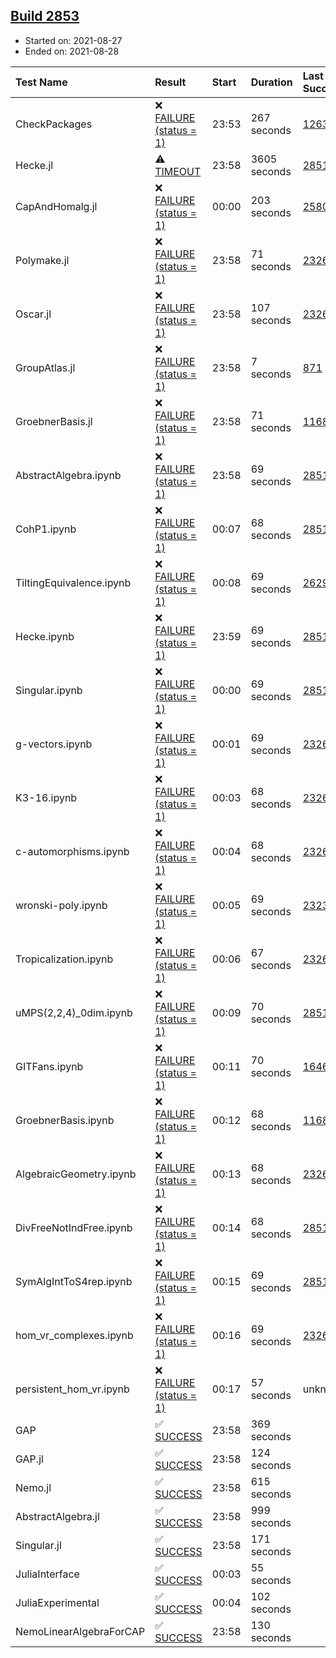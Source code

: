 ## [Build 2853](https://oscarci.mathematik.uni-kl.de/job/oscar-stable/2853/)

* Started on: 2021-08-27
* Ended on: 2021-08-28

| Test Name    | Result | Start | Duration | Last Success | First Failure |
|:-------------|:-------|:------|:---------|:-------------|:--------------|
| CheckPackages | ❌ [FAILURE (status = 1)](https://oscarci.mathematik.uni-kl.de/job/oscar-stable/2853/artifact/logs/build-2853/CheckPackages.log) | 23:53 | 267 seconds | [1263](https://oscarci.mathematik.uni-kl.de/job/oscar-stable/1263/) | [1264](https://oscarci.mathematik.uni-kl.de/job/oscar-stable/1264/) |
| Hecke.jl | ⚠ [TIMEOUT](https://oscarci.mathematik.uni-kl.de/job/oscar-stable/2853/artifact/logs/build-2853/Hecke.jl.log) | 23:58 | 3605 seconds | [2851](https://oscarci.mathematik.uni-kl.de/job/oscar-stable/2851/) | [2852](https://oscarci.mathematik.uni-kl.de/job/oscar-stable/2852/) |
| CapAndHomalg.jl | ❌ [FAILURE (status = 1)](https://oscarci.mathematik.uni-kl.de/job/oscar-stable/2853/artifact/logs/build-2853/CapAndHomalg.jl.log) | 00:00 | 203 seconds | [2580](https://oscarci.mathematik.uni-kl.de/job/oscar-stable/2580/) | [2581](https://oscarci.mathematik.uni-kl.de/job/oscar-stable/2581/) |
| Polymake.jl | ❌ [FAILURE (status = 1)](https://oscarci.mathematik.uni-kl.de/job/oscar-stable/2853/artifact/logs/build-2853/Polymake.jl.log) | 23:58 | 71 seconds | [2326](https://oscarci.mathematik.uni-kl.de/job/oscar-stable/2326/) | [2327](https://oscarci.mathematik.uni-kl.de/job/oscar-stable/2327/) |
| Oscar.jl | ❌ [FAILURE (status = 1)](https://oscarci.mathematik.uni-kl.de/job/oscar-stable/2853/artifact/logs/build-2853/Oscar.jl.log) | 23:58 | 107 seconds | [2326](https://oscarci.mathematik.uni-kl.de/job/oscar-stable/2326/) | [2327](https://oscarci.mathematik.uni-kl.de/job/oscar-stable/2327/) |
| GroupAtlas.jl | ❌ [FAILURE (status = 1)](https://oscarci.mathematik.uni-kl.de/job/oscar-stable/2853/artifact/logs/build-2853/GroupAtlas.jl.log) | 23:58 | 7 seconds | [871](https://oscarci.mathematik.uni-kl.de/job/oscar-stable/871/) | [872](https://oscarci.mathematik.uni-kl.de/job/oscar-stable/872/) |
| GroebnerBasis.jl | ❌ [FAILURE (status = 1)](https://oscarci.mathematik.uni-kl.de/job/oscar-stable/2853/artifact/logs/build-2853/GroebnerBasis.jl.log) | 23:58 | 71 seconds | [1168](https://oscarci.mathematik.uni-kl.de/job/oscar-stable/1168/) | [1169](https://oscarci.mathematik.uni-kl.de/job/oscar-stable/1169/) |
| AbstractAlgebra.ipynb | ❌ [FAILURE (status = 1)](https://oscarci.mathematik.uni-kl.de/job/oscar-stable/2853/artifact/logs/build-2853/AbstractAlgebra.ipynb.log) | 23:58 | 69 seconds | [2851](https://oscarci.mathematik.uni-kl.de/job/oscar-stable/2851/) | [2852](https://oscarci.mathematik.uni-kl.de/job/oscar-stable/2852/) |
| CohP1.ipynb | ❌ [FAILURE (status = 1)](https://oscarci.mathematik.uni-kl.de/job/oscar-stable/2853/artifact/logs/build-2853/CohP1.ipynb.log) | 00:07 | 68 seconds | [2851](https://oscarci.mathematik.uni-kl.de/job/oscar-stable/2851/) | [2852](https://oscarci.mathematik.uni-kl.de/job/oscar-stable/2852/) |
| TiltingEquivalence.ipynb | ❌ [FAILURE (status = 1)](https://oscarci.mathematik.uni-kl.de/job/oscar-stable/2853/artifact/logs/build-2853/TiltingEquivalence.ipynb.log) | 00:08 | 69 seconds | [2629](https://oscarci.mathematik.uni-kl.de/job/oscar-stable/2629/) | [2630](https://oscarci.mathematik.uni-kl.de/job/oscar-stable/2630/) |
| Hecke.ipynb | ❌ [FAILURE (status = 1)](https://oscarci.mathematik.uni-kl.de/job/oscar-stable/2853/artifact/logs/build-2853/Hecke.ipynb.log) | 23:59 | 69 seconds | [2851](https://oscarci.mathematik.uni-kl.de/job/oscar-stable/2851/) | [2852](https://oscarci.mathematik.uni-kl.de/job/oscar-stable/2852/) |
| Singular.ipynb | ❌ [FAILURE (status = 1)](https://oscarci.mathematik.uni-kl.de/job/oscar-stable/2853/artifact/logs/build-2853/Singular.ipynb.log) | 00:00 | 69 seconds | [2851](https://oscarci.mathematik.uni-kl.de/job/oscar-stable/2851/) | [2852](https://oscarci.mathematik.uni-kl.de/job/oscar-stable/2852/) |
| g-vectors.ipynb | ❌ [FAILURE (status = 1)](https://oscarci.mathematik.uni-kl.de/job/oscar-stable/2853/artifact/logs/build-2853/g-vectors.ipynb.log) | 00:01 | 69 seconds | [2326](https://oscarci.mathematik.uni-kl.de/job/oscar-stable/2326/) | [2327](https://oscarci.mathematik.uni-kl.de/job/oscar-stable/2327/) |
| K3-16.ipynb | ❌ [FAILURE (status = 1)](https://oscarci.mathematik.uni-kl.de/job/oscar-stable/2853/artifact/logs/build-2853/K3-16.ipynb.log) | 00:03 | 68 seconds | [2326](https://oscarci.mathematik.uni-kl.de/job/oscar-stable/2326/) | [2327](https://oscarci.mathematik.uni-kl.de/job/oscar-stable/2327/) |
| c-automorphisms.ipynb | ❌ [FAILURE (status = 1)](https://oscarci.mathematik.uni-kl.de/job/oscar-stable/2853/artifact/logs/build-2853/c-automorphisms.ipynb.log) | 00:04 | 68 seconds | [2326](https://oscarci.mathematik.uni-kl.de/job/oscar-stable/2326/) | [2327](https://oscarci.mathematik.uni-kl.de/job/oscar-stable/2327/) |
| wronski-poly.ipynb | ❌ [FAILURE (status = 1)](https://oscarci.mathematik.uni-kl.de/job/oscar-stable/2853/artifact/logs/build-2853/wronski-poly.ipynb.log) | 00:05 | 69 seconds | [2323](https://oscarci.mathematik.uni-kl.de/job/oscar-stable/2323/) | [2324](https://oscarci.mathematik.uni-kl.de/job/oscar-stable/2324/) |
| Tropicalization.ipynb | ❌ [FAILURE (status = 1)](https://oscarci.mathematik.uni-kl.de/job/oscar-stable/2853/artifact/logs/build-2853/Tropicalization.ipynb.log) | 00:06 | 67 seconds | [2326](https://oscarci.mathematik.uni-kl.de/job/oscar-stable/2326/) | [2327](https://oscarci.mathematik.uni-kl.de/job/oscar-stable/2327/) |
| uMPS(2,2,4)_0dim.ipynb | ❌ [FAILURE (status = 1)](https://oscarci.mathematik.uni-kl.de/job/oscar-stable/2853/artifact/logs/build-2853/uMPS-2-2-4-_0dim.ipynb.log) | 00:09 | 70 seconds | [2851](https://oscarci.mathematik.uni-kl.de/job/oscar-stable/2851/) | [2852](https://oscarci.mathematik.uni-kl.de/job/oscar-stable/2852/) |
| GITFans.ipynb | ❌ [FAILURE (status = 1)](https://oscarci.mathematik.uni-kl.de/job/oscar-stable/2853/artifact/logs/build-2853/GITFans.ipynb.log) | 00:11 | 70 seconds | [1646](https://oscarci.mathematik.uni-kl.de/job/oscar-stable/1646/) | [1647](https://oscarci.mathematik.uni-kl.de/job/oscar-stable/1647/) |
| GroebnerBasis.ipynb | ❌ [FAILURE (status = 1)](https://oscarci.mathematik.uni-kl.de/job/oscar-stable/2853/artifact/logs/build-2853/GroebnerBasis.ipynb.log) | 00:12 | 68 seconds | [1168](https://oscarci.mathematik.uni-kl.de/job/oscar-stable/1168/) | [1169](https://oscarci.mathematik.uni-kl.de/job/oscar-stable/1169/) |
| AlgebraicGeometry.ipynb | ❌ [FAILURE (status = 1)](https://oscarci.mathematik.uni-kl.de/job/oscar-stable/2853/artifact/logs/build-2853/AlgebraicGeometry.ipynb.log) | 00:13 | 68 seconds | [2326](https://oscarci.mathematik.uni-kl.de/job/oscar-stable/2326/) | [2327](https://oscarci.mathematik.uni-kl.de/job/oscar-stable/2327/) |
| DivFreeNotIndFree.ipynb | ❌ [FAILURE (status = 1)](https://oscarci.mathematik.uni-kl.de/job/oscar-stable/2853/artifact/logs/build-2853/DivFreeNotIndFree.ipynb.log) | 00:14 | 68 seconds | [2851](https://oscarci.mathematik.uni-kl.de/job/oscar-stable/2851/) | [2852](https://oscarci.mathematik.uni-kl.de/job/oscar-stable/2852/) |
| SymAlgIntToS4rep.ipynb | ❌ [FAILURE (status = 1)](https://oscarci.mathematik.uni-kl.de/job/oscar-stable/2853/artifact/logs/build-2853/SymAlgIntToS4rep.ipynb.log) | 00:15 | 69 seconds | [2851](https://oscarci.mathematik.uni-kl.de/job/oscar-stable/2851/) | [2852](https://oscarci.mathematik.uni-kl.de/job/oscar-stable/2852/) |
| hom_vr_complexes.ipynb | ❌ [FAILURE (status = 1)](https://oscarci.mathematik.uni-kl.de/job/oscar-stable/2853/artifact/logs/build-2853/hom_vr_complexes.ipynb.log) | 00:16 | 69 seconds | [2326](https://oscarci.mathematik.uni-kl.de/job/oscar-stable/2326/) | [2327](https://oscarci.mathematik.uni-kl.de/job/oscar-stable/2327/) |
| persistent_hom_vr.ipynb | ❌ [FAILURE (status = 1)](https://oscarci.mathematik.uni-kl.de/job/oscar-stable/2853/artifact/logs/build-2853/persistent_hom_vr.ipynb.log) | 00:17 | 57 seconds | unknown | unknown |
| GAP | ✅ [SUCCESS](https://oscarci.mathematik.uni-kl.de/job/oscar-stable/2853/artifact/logs/build-2853/GAP.log) | 23:58 | 369 seconds |  |  |
| GAP.jl | ✅ [SUCCESS](https://oscarci.mathematik.uni-kl.de/job/oscar-stable/2853/artifact/logs/build-2853/GAP.jl.log) | 23:58 | 124 seconds |  |  |
| Nemo.jl | ✅ [SUCCESS](https://oscarci.mathematik.uni-kl.de/job/oscar-stable/2853/artifact/logs/build-2853/Nemo.jl.log) | 23:58 | 615 seconds |  |  |
| AbstractAlgebra.jl | ✅ [SUCCESS](https://oscarci.mathematik.uni-kl.de/job/oscar-stable/2853/artifact/logs/build-2853/AbstractAlgebra.jl.log) | 23:58 | 999 seconds |  |  |
| Singular.jl | ✅ [SUCCESS](https://oscarci.mathematik.uni-kl.de/job/oscar-stable/2853/artifact/logs/build-2853/Singular.jl.log) | 23:58 | 171 seconds |  |  |
| JuliaInterface | ✅ [SUCCESS](https://oscarci.mathematik.uni-kl.de/job/oscar-stable/2853/artifact/logs/build-2853/JuliaInterface.log) | 00:03 | 55 seconds |  |  |
| JuliaExperimental | ✅ [SUCCESS](https://oscarci.mathematik.uni-kl.de/job/oscar-stable/2853/artifact/logs/build-2853/JuliaExperimental.log) | 00:04 | 102 seconds |  |  |
| NemoLinearAlgebraForCAP | ✅ [SUCCESS](https://oscarci.mathematik.uni-kl.de/job/oscar-stable/2853/artifact/logs/build-2853/NemoLinearAlgebraForCAP.log) | 23:58 | 130 seconds |  |  |

